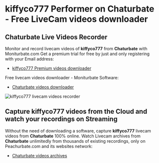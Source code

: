 # kiffyco777 Performer on Chaturbate - Free LiveCam videos downloader

## Chaturbate Live Videos Recorder

Monitor and record livecam videos of **kiffyco777** from **Chaturbate** with Moniturbate.com
Get a premium trial for free by just and only registering with your Email address:
* [kiffyco777 Premium videos downloader](https://moniturbate.com/request-demo-licence-key.html)

Free livecam videos downloader - Moniturbate Software:
* [Chaturbate videos downloader](https://moniturbate.com/moniturbate-download-software.html)

![kiffyco777 livecam videos recorder](https://peachurnet.com/templates/moniturbate-software.png)


## Capture kiffyco777 videos from the Cloud and watch your recordings on Streaming

Without the need of downloading a software, capture **kiffyco777** livecam videos from **Chaturbate** 100% online.
Watch Livecam archives from **Chaturbate** unlimitedly from thousands of existing recordings, only on Peachurbate.com and its websites network:
* [Chaturbate videos archives](https://peachurnet.com/)